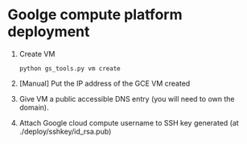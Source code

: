 # Goolge compute platform deployment

1. Create VM 
   ```
   python gs_tools.py vm create
   ```

2. [Manual] Put the IP address of the GCE VM created 
3. Give VM a public accessible DNS entry (you will need to own the domain). 
4. Attach Google cloud compute username to SSH key generated (at ./deploy/sshkey/id_rsa.pub)